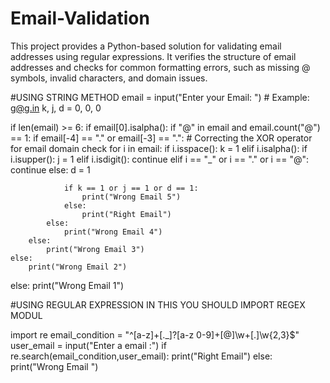 # Email-Validation
This project provides a Python-based solution for validating email addresses using regular expressions. It verifies the structure of email addresses and checks for common formatting errors, such as missing @ symbols, invalid characters, and domain issues.

#USING STRING METHOD
email = input("Enter your Email: ")  # Example: g@g.in
k, j, d = 0, 0, 0

if len(email) >= 6:
    if email[0].isalpha():
        if "@" in email and email.count("@") == 1:
            if email[-4] == "." or email[-3] == ".":  # Correcting the XOR operator for email domain check
                for i in email:
                    if i.isspace():
                        k = 1
                    elif i.isalpha():
                        if i.isupper():
                            j = 1
                    elif i.isdigit():
                        continue
                    elif i == "_" or i == "." or i == "@":
                        continue
                    else:
                        d = 1

                if k == 1 or j == 1 or d == 1:
                    print("Wrong Email 5")
                else:
                    print("Right Email")
            else:
                print("Wrong Email 4")
        else:
            print("Wrong Email 3")
    else:
        print("Wrong Email 2")
else:
    print("Wrong Email 1")


#USING REGULAR EXPRESSION IN THIS YOU SHOULD IMPORT REGEX MODUL

import re
email_condition = "^[a-z]+[\._]?[a-z 0-9]+[@]\w+[.]\w{2,3}$"
user_email = input("Enter a email :")
if re.search(email_condition,user_email):
    print("Right Email")
else:
    print("Wrong Email ")
